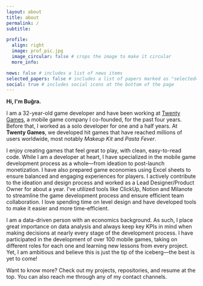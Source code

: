 ```yaml
---
layout: about
title: about
permalink: /
subtitle:

profile:
  align: right
  image: prof_pic.jpg
  image_circular: false # crops the image to make it circular
  more_info:

news: false # includes a list of news items
selected_papers: false # includes a list of papers marked as "selected={true}"
social: true # includes social icons at the bottom of the page
---
```


**Hi, I'm Buğra.**

I am a 32-year-old game developer and have been working at [Twenty Games](https://twenty.games), a mobile game company I co-founded, for the past four years. Before that, I worked as a solo developer for one and a half years. At **Twenty Games**, we developed hit games that have reached millions of users worldwide, most notably *Makeup Kit* and *Pasta Fever*.

I enjoy creating games that feel great to play, with clean, easy-to-read code. While I am a developer at heart, I have specialized in the mobile game development process as a whole—from ideation to post-launch monetization. I have also prepared game economies using Excel sheets to ensure balanced and engaging experiences for players. I actively contribute to the ideation and design process and worked as a Lead Designer/Product Owner for about a year. I’ve utilized tools like ClickUp, Notion and Milanote to streamline the game development process and ensure efficient team collaboration. I love spending time on level design and have developed tools to make it easier and more time-efficient.

I am a data-driven person with an economics background. As such, I place great importance on data analysis and always keep key KPIs in mind when making decisions at nearly every stage of the development process. I have participated in the development of over 100 mobile games, taking on different roles for each one and learning new lessons from every project. Yet, I am ambitious and believe this is just the tip of the iceberg—the best is yet to come!

Want to know more? Check out my projects, repositories, and resume at the top. You can also reach me through any of my contact channels.